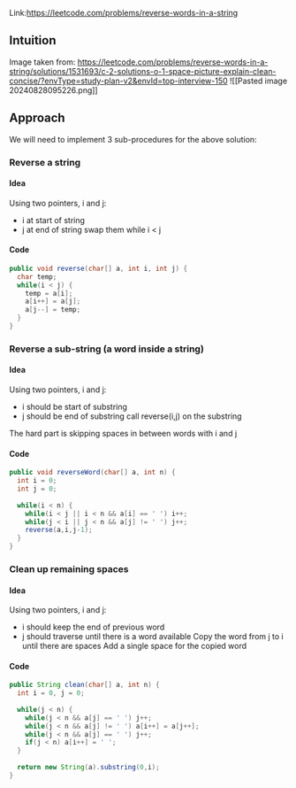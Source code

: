 Link:https://leetcode.com/problems/reverse-words-in-a-string

## Intuition
Image taken from: https://leetcode.com/problems/reverse-words-in-a-string/solutions/1531693/c-2-solutions-o-1-space-picture-explain-clean-concise/?envType=study-plan-v2&envId=top-interview-150
![[Pasted image 20240828095226.png]]

## Approach
We will need to implement 3 sub-procedures for the above solution:

### Reverse a string
#### Idea
Using two pointers, i and j:

- i at start of string
- j at end of string
swap them while i < j

#### Code
```java
public void reverse(char[] a, int i, int j) {  
  char temp;  
  while(i < j) {  
    temp = a[i];  
    a[i++] = a[j];  
    a[j--] = temp;  
  }  
}
```

### Reverse a sub-string (a word inside a string)

#### Idea
Using two pointers, i and j:
- i should be start of substring
- j should be end of substring
call reverse(i,j) on the substring

The hard part is skipping spaces in between words with i and j
#### Code
```java
public void reverseWord(char[] a, int n) {  
  int i = 0;  
  int j = 0;  
  
  while(i < n) {  
    while(i < j || i < n && a[i] == ' ') i++;  
    while(j < i || j < n && a[j] != ' ') j++;  
    reverse(a,i,j-1);  
  }  
}
```

### Clean up remaining spaces
#### Idea
Using two pointers, i and j:
- i should keep the end of previous word
- j should traverse until there is a word available
Copy the word from j to i until there are spaces
Add a single space for the copied word
#### Code
```java
public String clean(char[] a, int n) {  
  int i = 0, j = 0;  
  
  while(j < n) {  
    while(j < n && a[j] == ' ') j++;  
    while(j < n && a[j] != ' ') a[i++] = a[j++];  
    while(j < n && a[j] == ' ') j++;  
    if(j < n) a[i++] = ' ';  
  }  
  
  return new String(a).substring(0,i);  
}
```

